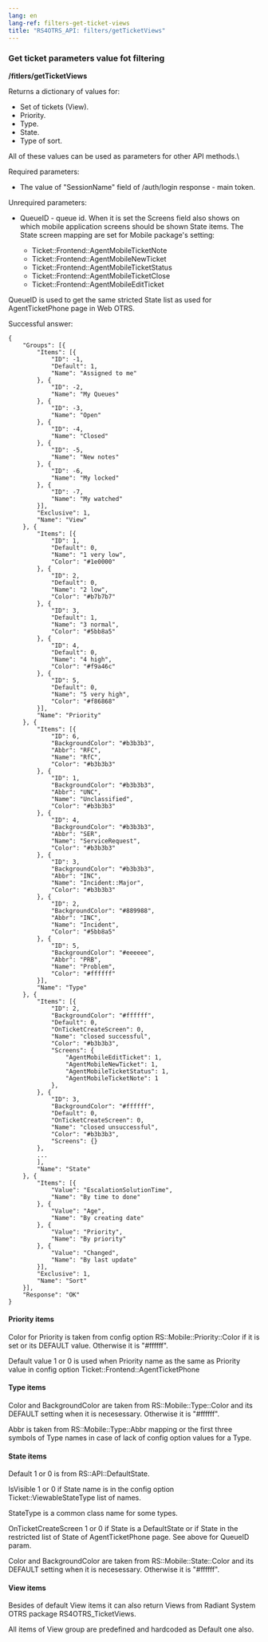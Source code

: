 ```yaml
---
lang: en
lang-ref: filters-get-ticket-views
title: "RS4OTRS_API: filters/getTicketViews"
---
```


### Get ticket parameters value fot filtering

**/fitlers/getTicketViews**

Returns a dictionary of values for:

- Set of tickets (View).
- Priority.
- Type.
- State.
- Type of sort.

All of these values can be used as parameters for other API methods.\\

Required parameters:

- The value of "SessionName" field of /auth/login response - main token.

Unrequired parameters:

- QueueID - queue id. When it is set the Screens field also shows on which
  mobile application screens should be shown State items. The State screen
  mapping are set for Mobile package's setting:

  - Ticket::Frontend::AgentMobileTicketNote
  - Ticket::Frontend::AgentMobileNewTicket
  - Ticket::Frontend::AgentMobileTicketStatus
  - Ticket::Frontend::AgentMobileTicketClose
  - Ticket::Frontend::AgentMobileEditTicket

QueueID is used to get the same stricted State list as used for AgentTicketPhone
page in Web OTRS.

Successful answer:

```
{
    "Groups": [{
        "Items": [{
            "ID": -1,
            "Default": 1,
            "Name": "Assigned to me"
        }, {
            "ID": -2,
            "Name": "My Queues"
        }, {
            "ID": -3,
            "Name": "Open"
        }, {
            "ID": -4,
            "Name": "Closed"
        }, {
            "ID": -5,
            "Name": "New notes"
        }, {
            "ID": -6,
            "Name": "My locked"
        }, {
            "ID": -7,
            "Name": "My watched"
        }],
        "Exclusive": 1,
        "Name": "View"
    }, {
        "Items": [{
            "ID": 1,
            "Default": 0,
            "Name": "1 very low",
            "Color": "#1e0000"
        }, {
            "ID": 2,
            "Default": 0,
            "Name": "2 low",
            "Color": "#b7b7b7"
        }, {
            "ID": 3,
            "Default": 1,
            "Name": "3 normal",
            "Color": "#5bb8a5"
        }, {
            "ID": 4,
            "Default": 0,
            "Name": "4 high",
            "Color": "#f9a46c"
        }, {
            "ID": 5,
            "Default": 0,
            "Name": "5 very high",
            "Color": "#f86868"
        }],
        "Name": "Priority"
    }, {
        "Items": [{
            "ID": 6,
            "BackgroundColor": "#b3b3b3",
            "Abbr": "RFC",
            "Name": "RfC",
            "Color": "#b3b3b3"
        }, {
            "ID": 1,
            "BackgroundColor": "#b3b3b3",
            "Abbr": "UNC",
            "Name": "Unclassified",
            "Color": "#b3b3b3"
        }, {
            "ID": 4,
            "BackgroundColor": "#b3b3b3",
            "Abbr": "SER",
            "Name": "ServiceRequest",
            "Color": "#b3b3b3"
        }, {
            "ID": 3,
            "BackgroundColor": "#b3b3b3",
            "Abbr": "INC",
            "Name": "Incident::Major",
            "Color": "#b3b3b3"
        }, {
            "ID": 2,
            "BackgroundColor": "#889988",
            "Abbr": "INC",
            "Name": "Incident",
            "Color": "#5bb8a5"
        }, {
            "ID": 5,
            "BackgroundColor": "#eeeeee",
            "Abbr": "PRB",
            "Name": "Problem",
            "Color": "#ffffff"
        }],
        "Name": "Type"
    }, {
        "Items": [{
            "ID": 2,
            "BackgroundColor": "#ffffff",
            "Default": 0,
            "OnTicketCreateScreen": 0,
            "Name": "closed successful",
            "Color": "#b3b3b3",
            "Screens": {
                "AgentMobileEditTicket": 1,
                "AgentMobileNewTicket": 1,
                "AgentMobileTicketStatus": 1,
                "AgentMobileTicketNote": 1
            },
        }, {
            "ID": 3,
            "BackgroundColor": "#ffffff",
            "Default": 0,
            "OnTicketCreateScreen": 0,
            "Name": "closed unsuccessful",
            "Color": "#b3b3b3",
            "Screens": {}
        },
        ...
        ],
        "Name": "State"
    }, {
        "Items": [{
            "Value": "EscalationSolutionTime",
            "Name": "By time to done"
        }, {
            "Value": "Age",
            "Name": "By creating date"
        }, {
            "Value": "Priority",
            "Name": "By priority"
        }, {
            "Value": "Changed",
            "Name": "By last update"
        }],
        "Exclusive": 1,
        "Name": "Sort"
    }],
    "Response": "OK"
}
```

#### Priority items

Color for Priority is taken from config option RS::Mobile::Priority::Color if it
is set or its DEFAULT value. Otherwise it is "#ffffff".

Default value 1 or 0 is used when Priority name as the same as Priority value
in config option Ticket::Frontend::AgentTicketPhone

#### Type items

Color and BackgroundColor are taken from RS::Mobile::Type::Color and its DEFAULT
setting when it is necesessary. Otherwise it is "#ffffff".

Abbr is taken from RS::Mobile::Type::Abbr mapping or the first three symbols of Type
names in case of lack of config option values for a Type.

#### State items

Default 1 or 0 is from RS::API::DefaultState.

IsVisible 1 or 0 if State name is in the config option Ticket::ViewableStateType
list of names.

StateType is a common class name for some types.

OnTicketCreateScreen 1 or 0 if State is a DefaultState or if State in the
restricted list of State of AgentTicketPhone page. See above for QueueID
param.

Color and BackgroundColor are taken from RS::Mobile::State::Color and its DEFAULT
setting when it is necesessary. Otherwise it is "#ffffff".

#### View items

Besides of default View items it can also return Views from Radiant System OTRS
package RS4OTRS_TicketViews.

All items of View group are predefined and hardcoded as Default one also.
